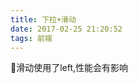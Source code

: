 ```yaml
---
title: 下拉+滑动
date: 2017-02-25 21:20:52
tags: 前端
---
```




滑动使用了left,性能会有影响

<script async src="//en.jsrun.net/sviKp/embed/all/light/"></script>
